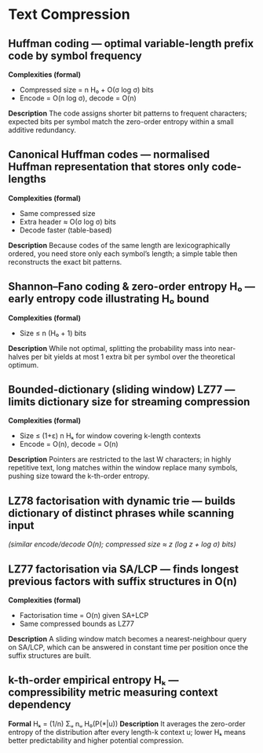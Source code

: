 # Text Compression

## Huffman coding — optimal variable-length prefix code by symbol frequency

**Complexities (formal)**

* Compressed size = n H₀ + O(σ log σ) bits
* Encode = O(n log σ), decode = O(n)

**Description**
The code assigns shorter bit patterns to frequent characters; expected bits per symbol match the zero-order entropy within a small additive redundancy.

## Canonical Huffman codes — normalised Huffman representation that stores only code-lengths

**Complexities (formal)**

* Same compressed size
* Extra header ≈ O(σ log σ) bits
* Decode faster (table-based)

**Description**
Because codes of the same length are lexicographically ordered, you need store only each symbol’s length; a simple table then reconstructs the exact bit patterns.

## Shannon–Fano coding & zero-order entropy H₀ — early entropy code illustrating H₀ bound

**Complexities (formal)**

* Size ≤ n (H₀ + 1) bits

**Description**
While not optimal, splitting the probability mass into near-halves per bit yields at most 1 extra bit per symbol over the theoretical optimum.

## **Bounded-dictionary (sliding window) LZ77** — limits dictionary size for streaming compression

**Complexities (formal)**

* Size ≤ (1+ε) n Hₖ for window covering k-length contexts
* Encode = O(n), decode = O(n)

**Description**
Pointers are restricted to the last W characters; in highly repetitive text, long matches within the window replace many symbols, pushing size toward the k-th-order entropy.

## LZ78 factorisation with dynamic trie — builds dictionary of distinct phrases while scanning input

*(similar encode/decode O(n); compressed size ≈ z (log z + log σ) bits)*

## LZ77 factorisation via SA/LCP — finds longest previous factors with suffix structures in O(n)

**Complexities (formal)**

* Factorisation time = O(n) given SA+LCP
* Same compressed bounds as LZ77

**Description**
A sliding window match becomes a nearest-neighbour query on SA/LCP, which can be answered in constant time per position once the suffix structures are built.

## k-th-order empirical entropy Hₖ — compressibility metric measuring context dependency

**Formal** Hₖ = (1/n) Σᵤ nᵤ H₀(P(\*|u))
**Description**
It averages the zero-order entropy of the distribution after every length-k context u; lower Hₖ means better predictability and higher potential compression.
